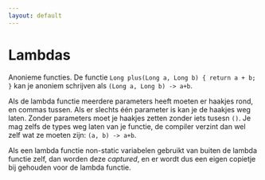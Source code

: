 ```yaml
---
layout: default
---
```


# Lambdas

Anonieme functies. De functie `Long plus(Long a, Long b) { return a + b; }` kan je anoniem schrijven als `(Long a, Long b) -> a+b`.

Als de lambda functie meerdere parameters heeft moeten er haakjes rond, en commas tussen. Als er slechts één parameter is kan je de haakjes weg laten. Zonder parameters moet je haakjes zetten zonder iets tusesn `()`. Je mag zelfs de types weg laten van je functie, de compiler verzint dan wel zelf wat ze moeten zijn: `(a, b) -> a+b`.

Als een lambda functie non-static variabelen gebruikt van buiten de lambda functie zelf, dan worden deze *captured*, en er wordt dus een eigen copietje bij gehouden voor de lambda functie.
